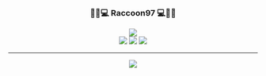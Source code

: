 <div align="center">
  
 ### 🍕🍔💻   Raccoon97  💻🍔🍕
  <a href="https://github.com/Raccoon97"><img src="https://hits.seeyoufarm.com/api/count/incr/badge.svg?url=https%3A%2F%2Fgithub.com%2FRaccoon97&count_bg=%234F8F1E&title_bg=%23555555&icon=github.svg&icon_color=%23E7E7E7&title=Github&edge_flat=false"/></a>
  <br>
  <a href="https://www.python.org/"><img src="https://img.shields.io/badge/Python-4682B4?style=flat&logo=Python&logoColor=white"/></a>
  <a href="https://www.cplusplus.com/"><img src="https://img.shields.io/badge/C++-4169E1?style=flat&logo=CPlusPlus&logoColor=white"/></a>
  <a href="https://www.swift.org/"><img src="https://img.shields.io/badge/Swift-FF4500?style=flat&logo=Swift&logoColor=white"/></a>
  
  ---
<a><img src="http://mazassumnida.wtf/api/v2/generate_badge?boj=raccoon97"/></a>
  <br>

</div>

